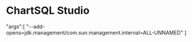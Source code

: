 # ChartSQL Studio
"args":[
            "--add-opens=jdk.management/com.sun.management.internal=ALL-UNNAMED"
        ]